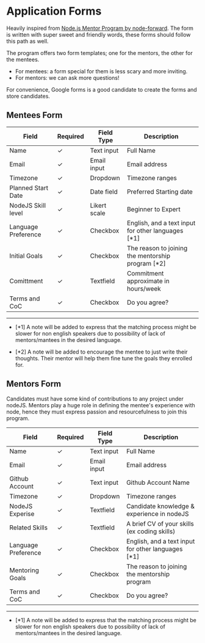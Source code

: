 # Application Forms

Heavily inspired from [Node.js Mentor Program by node-forward](https://docs.google.com/forms/d/e/1FAIpQLSf3aR7asv-flRgPTz7Csi9ILAGyPU2iGgid3OIOe7l9J8AxjA/viewform). The form is written with super sweet and friendly words, these forms should follow this path as well.

The program offers two form templates; one for the mentors, the other for the mentees.
  - For mentees: a form special for them is less scary and more inviting.
  - For mentors: we can ask more questions!

For convenience, Google forms is a good candidate to create the forms and store candidates.


## Mentees Form

| Field               | Required | Field Type   | Description                                        |
|---------------------|----------|--------------|----------------------------------------------------|
| Name                | ✓        | Text input   | Full Name                                          |
| Email               | ✓        | Email input  | Email address                                      |
| Timezone            | ✓        | Dropdown     | Timezone ranges                                    |
| Planned Start Date  | ✓        | Date field   | Preferred Starting date                            |
| NodeJS Skill level  | ✓        | Likert scale | Beginner to Expert                                 |
| Language Preference | ✓        | Checkbox     | English, and a text input for other languages [*1] |
| Initial Goals       | ✓        | Checkbox     | The reason to joining the mentorship program [*2]  |
| Comittment          | ✓        | Textfield    | Commitment approximate in hours/week               |
| Terms and CoC       | ✓        | Checkbox     | Do you agree?                                      |


__________________________

- [\*1] A note will be added to express that the matching process might be slower for non english speakers due to possibility of lack of mentors/mantees in the desired language.

- [\*2] A note will be added to encourage the mentee to just write their thoughts. Their mentor will help them fine tune the goals they enrolled for.


## Mentors Form

Candidates must have some kind of contributions to any project under nodeJS. Mentors play a huge role in defining the mentee's experience with node, hence they must express passion and resourcefulness to join this program.


| Field               | Required | Field Type   | Description                                        |
|---------------------|----------|--------------|----------------------------------------------------|
| Name                | ✓        | Text input   | Full Name                                          |
| Email               | ✓        | Email input  | Email address                                      |
| Github Account      | ✓        | Text input   | Github Account Name                                |
| Timezone            | ✓        | Dropdown     | Timezone ranges                                    |
| NodeJS Experise     | ✓        | Textfield    | Candidate knowledge & experience in nodeJS         |
| Related Skills      | ✓        | Textfield    | A brief CV of your skills (ex coding skills)       |
| Language Preference | ✓        | Checkbox     | English, and a text input for other languages [*1] |
| Mentoring Goals     | ✓        | Checkbox     | The reason to joining the mentorship program       |
| Terms and CoC       | ✓        | Checkbox     | Do you agree?                                      |


__________________________

- [\*1] A note will be added to express that the matching process might be slower for non english speakers due to possibility of lack of mentors/mantees in the desired language.


